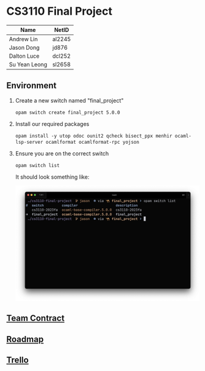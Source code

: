 # CS3110 Final Project

| Name          | NetID  |
| ------------- | ------ |
| Andrew Lin    | al2245 |
| Jason Dong    | jd876  |
| Dalton Luce   | dcl252 |
| Su Yean Leong | sl2658 |

## Environment

1. Create a new switch named "final_project"

    ```text
    opam switch create final_project 5.0.0
    ```

2. Install our required packages

    ```text
    opam install -y utop odoc ounit2 qcheck bisect_ppx menhir ocaml-lsp-server ocamlformat ocamlformat-rpc yojson
    ```

3. Ensure you are on the correct switch

    ```text
    opam switch list
    ```

    It should look something like:

    ![switch](assets/switch.png)

## [Team Contract](/CONTRACT.md)

## [Roadmap](/ROADMAP.md)

## [Trello](https://trello.com/b/iJHJ0XU2/yummy-ms2)
